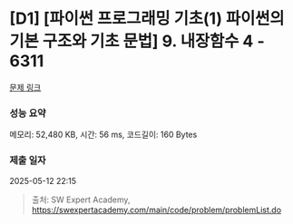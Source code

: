 # [D1] [파이썬 프로그래밍 기초(1) 파이썬의 기본 구조와 기초 문법] 9. 내장함수 4 - 6311 

[문제 링크](https://swexpertacademy.com/main/code/problem/problemDetail.do?contestProbId=AWcWDP9a5UYDFAU4) 

### 성능 요약

메모리: 52,480 KB, 시간: 56 ms, 코드길이: 160 Bytes

### 제출 일자

2025-05-12 22:15



> 출처: SW Expert Academy, https://swexpertacademy.com/main/code/problem/problemList.do